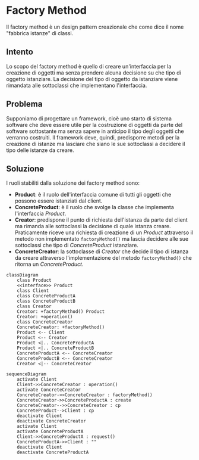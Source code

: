 # Factory Method
Il factory method è un design pattern creazionale che come dice il nome "fabbrica istanze" di classi.
## Intento
Lo scopo del factory method è quello di creare un'interfaccia per la creazione di oggetti ma senza prendere alcuna decisione su che tipo di oggetto istanziare. La decisione del tipo di oggetto da istanziare viene rimandata alle sottoclassi che implementano l'interfaccia.
## Problema
Supponiamo di progettare un framework, cioè uno starto di sistema software che deve essere utile per la costruzione di oggetti da parte del software sottostante ma senza sapere in anticipo il tipo degli oggetti che verranno costruiti. Il framework deve, quindi, predisporre metodi per la creazione di istanze ma lasciare che siano le sue sottoclassi a decidere il tipo delle istanze da creare.
## Soluzione
I ruoli stabiliti dalla soluzione dei factory method sono:
- **Product**: è il ruolo dell'interfaccia comune di tutti gli oggetti che possono essere istanziati dal client.
- **ConcreteProduct**: è il ruolo che svolge la classe che implementa l'interfaccia *Product*.
- **Creator**: predispone il punto di richiesta dell'istanza da parte del client ma rimanda alle sottoclassi la decisione di quale istanza creare. Praticamente riceve una richiesta di creazione di un *Product* attraverso il metodo non implementato `factoryMethod()` ma lascia decidere alle sue sottoclassi che tipo di *ConcreteProduct* istanziare.
- **ConcreteCreator**: la sottoclasse di *Creator* che decide il tipo di istanza da creare attraverso l'implementazione del metodo `factoryMethod()` che ritorna un *ConcreteProduct*.
```mermaid
classDiagram
	class Product
	<<interface>> Product
	class Client
	class ConcreteProductA
	class ConcreteProductB
	class Creator
	Creator: +factoryMethod() Product
	Creator: +operation()
	class ConcreteCreator
	ConcreteCreator: +factoryMethod()
	Product <-- Client
	Product <-- Creator
	Product <|.. ConcreteProductA
	Product <|.. ConcreteProductB
	ConcreteProductA <-- ConcreteCreator
	ConcreteProductB <-- ConcreteCreator
	Creator <|-- ConcreteCreator
```
```mermaid
sequenceDiagram
	activate Client
	Client->>ConcreteCreator : operation()
	activate ConcreteCreator
	ConcreteCreator->>ConcreteCreator : factoryMethod()
	ConcreteCreator->>ConcreteProductA : create
	ConcreteCreator-->>ConcreteCreator : cp
	ConcreteProduct-->Client : cp
	deactivate Client
	deactivate ConcreteCreator
	activate Client
	activate ConcreteProductA
	Client->>ConcreteProductA : request()
	ConcreteProductA->>Client : ""
	deactivate Client
	deactivate ConcreteProductA 
```















